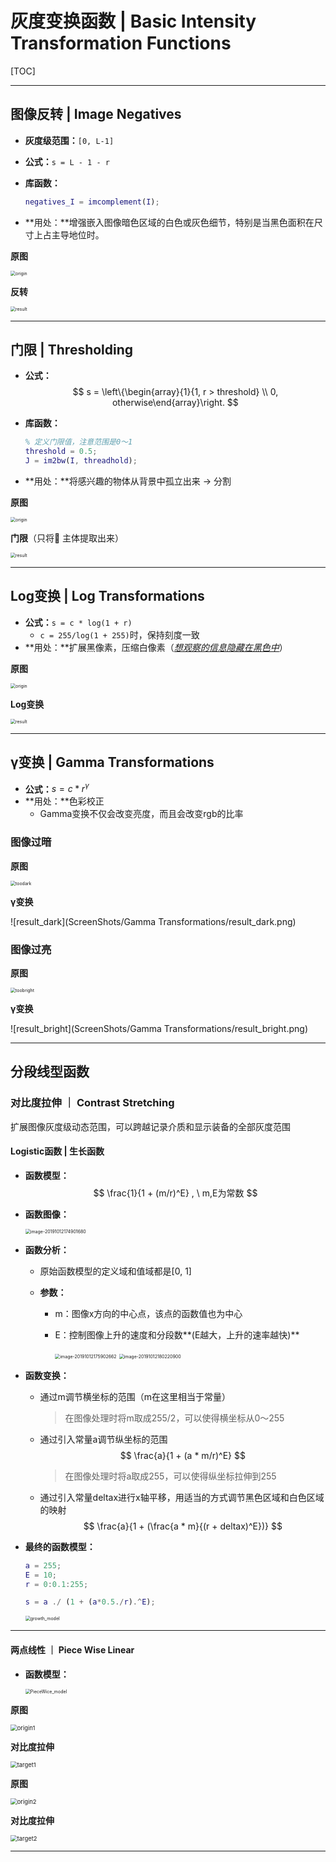 # 灰度变换函数 | Basic Intensity Transformation Functions

[TOC]

------

## 图像反转 | Image Negatives

- **灰度级范围：**`[0, L-1]`

- **公式：**`s = L - 1 - r`

- **库函数：**

  ```matlab
  negatives_I = imcomplement(I);
  ```

- **用处：**增强嵌入图像暗色区域的白色或灰色细节，特别是当黑色面积在尺寸上占主导地位时。

**原图**

<img src="ScreenShots/Negatives/origin.png" alt="origin" style="zoom: 50%;" />

**反转**

<img src="ScreenShots/Negatives/result.png" alt="result" style="zoom:50%;" />

------

## 门限 | Thresholding

- **公式：**
  $$
  s = \left\{\begin{array}{1}{1, r > threshold} \\ 0, otherwise\end{array}\right.
  $$

- **库函数：**

  ```matlab
  % 定义门限值，注意范围是0～1
  threshold = 0.5;
  J = im2bw(I, threadhold);
  ```

- **用处：**将感兴趣的物体从背景中孤立出来 -> 分割

**原图**

<img src="ScreenShots/Thresholding/origin.jpg" alt="origin" style="zoom:50%;" />

**门限**（只将🌺 主体提取出来）

<img src="ScreenShots/Thresholding/result.png" alt="result" style="zoom:50%;" />

------

## Log变换 | Log Transformations

- **公式：**`s = c * log(1 + r)`
  - `c = 255/log(1 + 255)`时，保持刻度一致
- **用处：**扩展黑像素，压缩白像素（*<u>想观察的信息隐藏在黑色中</u>*）

**原图**

<img src="ScreenShots/Log Transformations/origin.png" alt="origin" style="zoom:50%;" />

**Log变换**

<img src="ScreenShots/Log Transformations/result.png" alt="result" style="zoom:50%;" />

------

## γ变换 | Gamma Transformations

- **公式：**$s = c * r^γ$
- **用处：**色彩校正
  - Gamma变换不仅会改变亮度，而且会改变rgb的比率

### 图像过暗

**原图**

<img src="ScreenShots/Gamma Transformations/toodark.png" alt="toodark" style="zoom:50%;" />

**γ变换**

![result_dark](ScreenShots/Gamma Transformations/result_dark.png)

### 图像过亮

**原图**

<img src="ScreenShots/Gamma Transformations/toobright.png" alt="toobright" style="zoom:50%;" />

**γ变换**

![result_bright](ScreenShots/Gamma Transformations/result_bright.png)

------

## 分段线型函数

### 对比度拉伸 ｜ Contrast Stretching

扩展图像灰度级动态范围，可以跨越记录介质和显示装备的全部灰度范围

#### Logistic函数 | 生长函数

- **函数模型：**
  $$
  \frac{1}{1 + (m/r)^E} , \ m,E为常数
  $$

- **函数图像：**

  <img src="ScreenShots/Contrast Stretching/growth_function_figure.png" alt="image-20191012174901680" style="zoom:50%;" />

- **函数分析：**

  - 原始函数模型的定义域和值域都是[0, 1]

  - **参数：**

    - m：图像x方向的中心点，该点的函数值也为中心

    - E：控制图像上升的速度和分段数**(E越大，上升的速率越快)**

      <img src="ScreenShots/Contrast Stretching/growth_function_E_1.png" alt="image-20191012175902662" style="zoom:50%;" />

      <img src="ScreenShots/Contrast Stretching/growth_function_E_2.png" alt="image-20191012180220900" style="zoom:50%;" />

- **函数变换：**

  - 通过m调节横坐标的范围（m在这里相当于常量）

    > 在图像处理时将m取成255/2，可以使得横坐标从0～255

  - 通过引入常量a调节纵坐标的范围
    $$
    \frac{a}{1 + (a * m/r)^E}
    $$

    > 在图像处理时将a取成255，可以使得纵坐标拉伸到255

    
    
  - 通过引入常量deltax进行x轴平移，用适当的方式调节黑色区域和白色区域的映射
    $$
    \frac{a}{1 + (\frac{a * m}{(r + deltax)^E})}
    $$
    

- **最终的函数模型：**

  ```matlab
  a = 255;
  E = 10;
  r = 0:0.1:255;
  
  s = a ./ (1 + (a*0.5./r).^E);
  ```

  <img src="ScreenShots/Contrast Stretching/growth_model.png" alt="growth_model" style="zoom:50%;" />

------

#### 两点线性 ｜ Piece Wise Linear

- **函数模型：**

  <img src="ScreenShots/Contrast Stretching/PieceWice_model.png" alt="PieceWice_model" style="zoom:50%;" />

**原图**

<img src="ScreenShots/Contrast Stretching/origin1.png" alt="origin1" style="zoom:67%;" />

**对比度拉伸**

<img src="ScreenShots/Contrast Stretching/target1.png" alt="target1" style="zoom:67%;" />

**原图**

<img src="ScreenShots/Contrast Stretching/origin2.png" alt="origin2" style="zoom:67%;" />

**对比度拉伸**

<img src="ScreenShots/Contrast Stretching/target2.png" alt="target2" style="zoom:67%;" />

------

